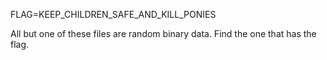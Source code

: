 FLAG=KEEP_CHILDREN_SAFE_AND_KILL_PONIES

All but one of these files are random binary data. Find the one that has the flag. 
